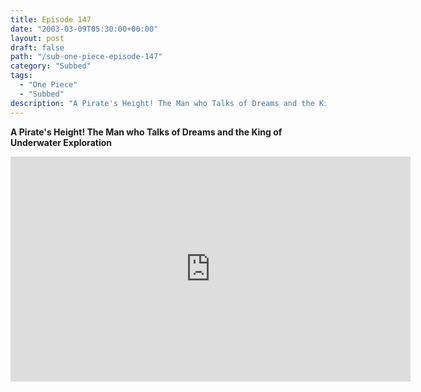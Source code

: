 ```yaml
---
title: Episode 147
date: "2003-03-09T05:30:00+00:00"
layout: post
draft: false
path: "/sub-one-piece-episode-147"
category: "Subbed"
tags:
  - "One Piece"
  - "Subbed"
description: "A Pirate's Height! The Man who Talks of Dreams and the King of Underwater Exploration"
---
```


**A Pirate's Height! The Man who Talks of Dreams and the King of Underwater Exploration**

<iframe width="640" height="360" src="https://www.rapidvideo.com/e/FXQE5LAH57" frameborder="0" marginwidth=0 marginheight=0 scrolling=no allowfullscreen></iframe>


